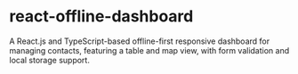 # react-offline-dashboard
A React.js and TypeScript-based offline-first responsive dashboard for managing contacts, featuring a table and map view, with form validation and local storage support.
